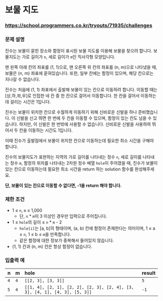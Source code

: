 # 보물 지도

### https://school.programmers.co.kr/tryouts/71935/challenges

### 문제 설명

진수는 보물이 묻힌 장소와 함정이 표시된 보물 지도를 이용해 보물을 찾으려 합니다. 보물지도는 가로 길이가 `n`, 세로 길이가 `m`인 직사각형 모양입니다.

맨 왼쪽 아래 칸의 좌표를 (1, 1)으로, 맨 오른쪽 위 칸의 좌표를 (n, m)으로 나타냈을 때, 보물은 (n, m) 좌표에 묻혀있습니다. 또한, 일부 칸에는 함정이 있으며, 해당 칸으로는 지나갈 수 없습니다.

진수는 처음에 (1, 1) 좌표에서 출발해 보물이 있는 칸으로 이동하려 합니다. 이동할 때는 [상,하,좌,우]로 인접한 네 칸 중 한 칸으로 걸어서 이동합니다. 한 칸을 걸어서 이동하는 데 걸리는 시간은 1입니다.

진수는 보물이 위치한 칸으로 수월하게 이동하기 위해 신비로운 신발을 하나 준비했습니다. 이 신발을 신고 뛰면 한 번에 두 칸을 이동할 수 있으며, 함정이 있는 칸도 넘을 수 있습니다. 하지만, 이 신발은 한 번밖에 사용할 수 없습니다. 신비로운 신발을 사용하여 뛰어서 두 칸을 이동하는 시간도 1입니다.

이때 진수가 출발점에서 보물이 위치한 칸으로 이동하는데 필요한 최소 시간을 구해야 합니다.

진수의 보물지도가 표현하는 지역의 가로 길이를 나타내는 정수 `n`, 세로 길이를 나타내는 정수 `m`, 함정의 위치를 나타내는 2차원 정수 배열 `hole`이 주어졌을 때, 진수가 보물이 있는 칸으로 이동하는데 필요한 최소 시간을 return 하는 solution 함수를 완성해주세요.

**단, 보물이 있는 칸으로 이동할 수 없다면, -1을 return 해야 합니다.**

### 제한 조건

-   1 ≤ `n`, `m` ≤ 1,000
    -   단, `n` \* `m`이 3 이상인 경우만 입력으로 주어집니다.
-   1 ≤ `hole`의 길이 ≤ `n` \* `m` - 2
    -   `hole[i]`는 [a, b]의 형태이며, (a, b) 칸에 함정이 존재한다는 의미이며, 1 ≤ a ≤ `n`, 1 ≤ b ≤ `m`을 만족합니다.
    -   같은 함정에 대한 정보가 중복해서 들어있지 않습니다.
-   (1, 1) 칸과 (n, m) 칸은 항상 함정이 없습니다.

### 입출력 예

| n   | m   | hole                                                                       | result |
| :-- | :-- | :------------------------------------------------------------------------- | :----- |
| `4` | `4` | `[[2, 3], [3, 3]]`                                                         | `5`    |
| `5` | `4` | `[[1, 4], [2, 1], [2, 2], [2, 3], [2, 4], [3, 3], [4, 1], [4, 3], [5, 3]]` | `-1`   |
